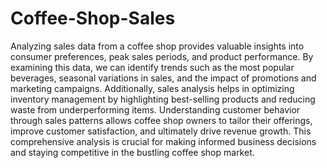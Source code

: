 # Coffee-Shop-Sales
Analyzing sales data from a coffee shop provides valuable insights into consumer preferences, peak sales periods, and product performance.
By examining this data, we can identify trends such as the most popular beverages, seasonal variations in sales, and the impact of promotions and marketing campaigns.
Additionally, sales analysis helps in optimizing inventory management by highlighting best-selling products and reducing waste from underperforming items. 
Understanding customer behavior through sales patterns allows coffee shop owners to tailor their offerings, improve customer satisfaction, and ultimately drive revenue growth.
This comprehensive analysis is crucial for making informed business decisions and staying competitive in the bustling coffee shop market.
